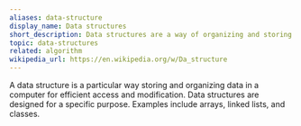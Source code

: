 ```yaml
---
aliases: data-structure
display_name: Data structures
short_description: Data structures are a way of organizing and storing data.
topic: data-structures
related: algorithm
wikipedia_url: https://en.wikipedia.org/w/Da_structure
---
```

A data structure is a particular way storing and organizing data in a computer for efficient access and modification. Data structures are designed for a specific purpose. Examples include arrays, linked lists, and classes.